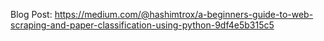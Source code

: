 Blog Post: https://medium.com/@hashimtrox/a-beginners-guide-to-web-scraping-and-paper-classification-using-python-9df4e5b315c5
